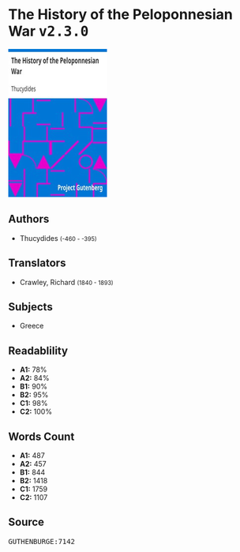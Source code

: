 # The History of the Peloponnesian War <kbd>v2.3.0</kbd>

![](./cover.medium.jpg "")

## Authors


 - Thucydides <small>(-460 - -395)</small>

## Translators


 - Crawley, Richard <small>(1840 - 1893)</small>

## Subjects


 - Greece

## Readablility


 - **A1:** 78%
 - **A2:** 84%
 - **B1:** 90%
 - **B2:** 95%
 - **C1:** 98%
 - **C2:** 100%

## Words Count


 - **A1:** 487
 - **A2:** 457
 - **B1:** 844
 - **B2:** 1418
 - **C1:** 1759
 - **C2:** 1107

## Source


<kbd>GUTHENBURGE:7142</kbd>
